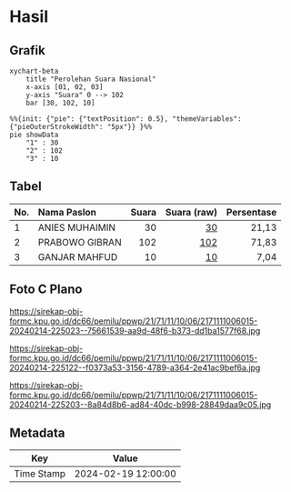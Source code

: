 # Hasil

## Grafik

```mermaid
xychart-beta
    title "Perolehan Suara Nasional"
    x-axis [01, 02, 03]
    y-axis "Suara" 0 --> 102
    bar [30, 102, 10]
```

```mermaid
%%{init: {"pie": {"textPosition": 0.5}, "themeVariables": {"pieOuterStrokeWidth": "5px"}} }%%
pie showData
    "1" : 30
    "2" : 102
    "3" : 10
```

## Tabel

| No. | Nama Paslon    | Suara | Suara (raw) | Persentase |
|:--- |:-------------- | -----:| -----------:| ----------:|
| 1   | ANIES MUHAIMIN | 30    | [30][p-1]   | 21,13      |
| 2   | PRABOWO GIBRAN | 102   | [102][p-2]  | 71,83      |
| 3   | GANJAR MAHFUD  | 10    | [10][p-3]   | 7,04       |


[p-1]: https://github.com/gigit-pemilu/pemilu-2024/blob/main/pilpres/hitung-suara/sub/21-kepulauan-riau/sub/71-kota-batam/sub/11-sagulung/sub/1006-sungai-pelunggut/sub/015-tps/sub/paslon-1.txt
[p-2]: https://github.com/gigit-pemilu/pemilu-2024/blob/main/pilpres/hitung-suara/sub/21-kepulauan-riau/sub/71-kota-batam/sub/11-sagulung/sub/1006-sungai-pelunggut/sub/015-tps/sub/paslon-2.txt
[p-3]: https://github.com/gigit-pemilu/pemilu-2024/blob/main/pilpres/hitung-suara/sub/21-kepulauan-riau/sub/71-kota-batam/sub/11-sagulung/sub/1006-sungai-pelunggut/sub/015-tps/sub/paslon-3.txt

## Foto C Plano

https://sirekap-obj-formc.kpu.go.id/dc66/pemilu/ppwp/21/71/11/10/06/2171111006015-20240214-225023--75661539-aa9d-48f6-b373-dd1ba1577f68.jpg

https://sirekap-obj-formc.kpu.go.id/dc66/pemilu/ppwp/21/71/11/10/06/2171111006015-20240214-225122--f0373a53-3156-4789-a364-2e41ac9bef6a.jpg

https://sirekap-obj-formc.kpu.go.id/dc66/pemilu/ppwp/21/71/11/10/06/2171111006015-20240214-225203--8a84d8b6-ad84-40dc-b998-28849daa9c05.jpg


## Metadata

| Key        | Value               |
| ---------- | ------------------- |
| Time Stamp | 2024-02-19 12:00:00 |



